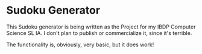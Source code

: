 # Sudoku Generator
This Sudoku generator is being written as the Project for my IBDP Computer Science SL IA.
I don't plan to publish or commercialize it, since it's terrible.

The functionality is, obviously, very basic, but it does work!